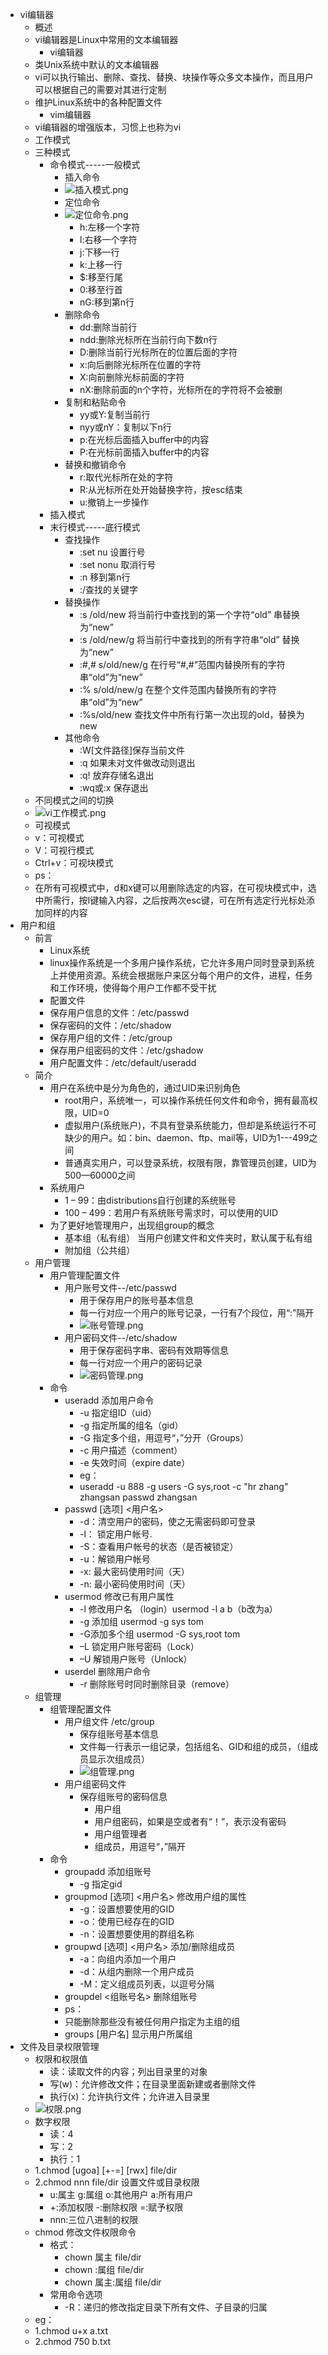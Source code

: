 * vi编辑器
	* 概述
	* vi编辑器是Linux中常用的文本编辑器
		* vi编辑器
	* 类Unix系统中默认的文本编辑器
	* vi可以执行输出、删除、查找、替换、块操作等众多文本操作，而且用户可以根据自己的需要对其进行定制
	* 维护Linux系统中的各种配置文件
		* vim编辑器
	* vi编辑器的增强版本，习惯上也称为vi
	* 工作模式
	* 三种模式
		* 命令模式-----一般模式
			* 插入命令
			* ![插入模式.png](https://upload-images.jianshu.io/upload_images/14467401-3918f03466eff784.png?imageMogr2/auto-orient/strip%7CimageView2/2/w/1240)
			* 定位命令
			* ![定位命令.png](https://upload-images.jianshu.io/upload_images/14467401-b5e47a5ecd838b45.png?imageMogr2/auto-orient/strip%7CimageView2/2/w/1240)
				* h:左移一个字符
				* l:右移一个字符
				* j:下移一行
				* k:上移一行
				* $:移至行尾
				* 0:移至行首
				* nG:移到第n行
			* 删除命令
				* dd:删除当前行
				* ndd:删除光标所在当前行向下数n行
				* D:删除当前行光标所在的位置后面的字符
				* x:向后删除光标所在位置的字符
				* X:向前删除光标前面的字符
				* nX:删除前面的n个字符，光标所在的字符将不会被删
			* 复制和粘贴命令
				* yy或Y:复制当前行
				* nyy或nY：复制以下n行
				* p:在光标后面插入buffer中的内容
				* P:在光标前面插入buffer中的内容
			* 替换和撤销命令
				* r:取代光标所在处的字符
				* R:从光标所在处开始替换字符，按esc结束
				* u:撤销上一步操作
		* 插入模式
		* 末行模式-----底行模式
			* 查找操作
				* :set nu	设置行号
				* :set nonu	取消行号
				* :n	移到第n行
				* :/查找的关键字
			* 替换操作
				* :s /old/new	将当前行中查找到的第一个字符“old” 串替换为“new”
				* :s /old/new/g	将当前行中查找到的所有字符串“old” 替换为“new”
				* :#,# s/old/new/g 	在行号“#,#”范围内替换所有的字符串“old”为“new”
				* :% s/old/new/g	在整个文件范围内替换所有的字符串“old”为“new”
				* :%s/old/new	查找文件中所有行第一次出现的old，替换为new
			* 其他命令
				* :W[文件路径]保存当前文件
				* :q 如果未对文件做改动则退出
				* :q! 放弃存储名退出
				* :wq或:x 保存退出
	* 不同模式之间的切换 
	* ![vi工作模式.png](https://upload-images.jianshu.io/upload_images/14467401-d74af935810e7d9c.png?imageMogr2/auto-orient/strip%7CimageView2/2/w/1240)
	* 可视模式
	* v：可视模式
	* V：可视行模式
	* Ctrl+v：可视块模式
	* ps：
	* 在所有可视模式中，d和x键可以用删除选定的内容，在可视块模式中，选中所需行，按I键输入内容，之后按两次esc键，可在所有选定行光标处添加同样的内容
* 用户和组
	* 前言
		* Linux系统
		* linux操作系统是一个多用户操作系统，它允许多用户同时登录到系统上并使用资源。系统会根据账户来区分每个用户的文件，进程，任务和工作环境，使得每个用户工作都不受干扰
		* 配置文件
		* 保存用户信息的文件：/etc/passwd
		* 保存密码的文件：/etc/shadow
		* 保存用户组的文件：/etc/group
		* 保存用户组密码的文件：/etc/gshadow
		* 用户配置文件：/etc/default/useradd
	* 简介
		* 用户在系统中是分为角色的，通过UID来识别角色
			* root用户，系统唯一，可以操作系统任何文件和命令，拥有最高权限，UID=0 
			* 虚拟用户(系统账户)，不具有登录系统能力，但却是系统运行不可缺少的用户。如：bin、daemon、ftp、mail等，UID为1---499之间
			* 普通真实用户，可以登录系统，权限有限，靠管理员创建，UID为500—60000之间
		* 系统用户
			* 1 – 99：由distributions自行创建的系统账号
			* 100 – 499：若用户有系统账号需求时，可以使用的UID
		* 为了更好地管理用户，出现组group的概念
			* 基本组（私有组） 当用户创建文件和文件夹时，默认属于私有组
			* 附加组（公共组）
	* 用户管理
		* 用户管理配置文件
			* 用户账号文件--/etc/passwd
				* 用于保存用户的账号基本信息
				* 每一行对应一个用户的账号记录，一行有7个段位，用“:”隔开
				* ![账号管理.png](https://upload-images.jianshu.io/upload_images/14467401-4e19eac8a4c0cff4.png?imageMogr2/auto-orient/strip%7CimageView2/2/w/1240)
			* 用户密码文件--/etc/shadow
				* 用于保存密码字串、密码有效期等信息
				* 每一行对应一个用户的密码记录
				* ![密码管理.png](https://upload-images.jianshu.io/upload_images/14467401-900f8b9f26c130df.png?imageMogr2/auto-orient/strip%7CimageView2/2/w/1240)
		* 命令
			* useradd 添加用户命令
				* -u 指定组ID（uid）
				* -g 指定所属的组名（gid）
				* -G 指定多个组，用逗号“，”分开（Groups）
				* -c 用户描述（comment）
				* -e 失效时间（expire date）
				* eg：
				* useradd -u 888 -g users -G sys,root -c "hr zhang" zhangsan passwd zhangsan
			* passwd [选项] <用户名>
				* -d：清空用户的密码，使之无需密码即可登录
				* -l： 锁定用户帐号.
				* -S：查看用户帐号的状态（是否被锁定）
				* -u：解锁用户帐号
				* -x:    最大密码使用时间（天）
				* -n:    最小密码使用时间（天）
			* usermod 修改已有用户属性
				* -l 修改用户名 （login）usermod -l a b（b改为a）
				* -g 添加组 usermod -g sys tom
				* -G添加多个组 usermod -G sys,root tom
				* –L 锁定用户账号密码（Lock）
				* –U 解锁用户账号（Unlock）
			* userdel 删除用户命令
				* -r 删除账号时同时删除目录（remove）
	* 组管理
		* 组管理配置文件
			* 用户组文件 /etc/group
				* 保存组账号基本信息
				* 文件每一行表示一组记录，包括组名、GID和组的成员，（组成员显示次组成员）
				* ![组管理.png](https://upload-images.jianshu.io/upload_images/14467401-c8db84f018dc51ce.png?imageMogr2/auto-orient/strip%7CimageView2/2/w/1240)
			* 用户组密码文件
				* 保存组账号的密码信息
					* 用户组
					* 用户组密码，如果是空或者有“！”，表示没有密码
					* 用户组管理者
					* 组成员，用逗号“，”隔开
		* 命令		
			* groupadd 添加组账号
				* -g 指定gid
			* groupmod [选项] <用户名> 修改用户组的属性
				* -g：设置想要使用的GID
				* -o：使用已经存在的GID
				* -n：设置想要使用的群组名称
			* groupwd [选项] <用户名> 添加/删除组成员
				* -a：向组内添加一个用户
				* -d：从组内删除一个用户成员
				* -M：定义组成员列表，以逗号分隔
			* groupdel <组账号名> 删除组账号
			* ps：
		    * 只能删除那些没有被任何用户指定为主组的组
			* groups [用户名] 显示用户所属组
* 文件及目录权限管理
	* 权限和权限值
		* 读：读取文件的内容；列出目录里的对象
		* 写(w)：允许修改文件；在目录里面新建或者删除文件
		* 执行(x)：允许执行文件；允许进入目录里
	* ![权限.png](https://upload-images.jianshu.io/upload_images/14467401-cfebcf37323be099.png?imageMogr2/auto-orient/strip%7CimageView2/2/w/1240)
	* 数字权限
		* 读：4 
		* 写：2
		* 执行：1
	* 1.chmod [ugoa] [+-=] [rwx] file/dir 
	* 2.chmod nnn file/dir 设置文件或目录权限 
		* u:属主  g:属组  o:其他用户  a:所有用户
		* +:添加权限  -:删除权限  =:赋予权限
		* nnn:三位八进制的权限
	* chmod 修改文件权限命令
		* 格式：
			* chown 属主 file/dir 
			* chown :属组 file/dir
			* chown 属主:属组 file/dir
		* 常用命令选项
			* -R：递归的修改指定目录下所有文件、子目录的归属
	* eg：
	* 1.chmod  u+x  a.txt
	* 2.chmod  750  b.txt
		

			
				

			

			
			
			
			
	